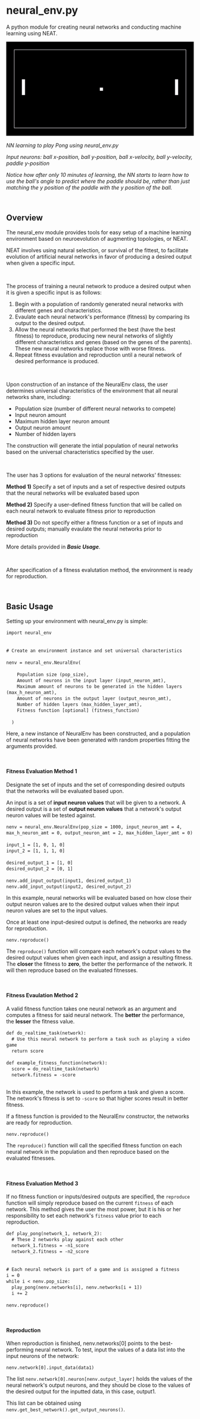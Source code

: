 # neural_env.py
A python module for creating neural networks and conducting machine learning using NEAT.

![](Pong/Pong.gif)

*NN learning to play Pong using neural_env.py*

*Input neurons: ball x-position, ball y-position, ball x-velocity, ball y-velocity, paddle y-position*

*Notice how after only 10 minutes of learning, the NN starts to learn how to use the ball's angle to predict where the paddle should be, rather than just matching the y position of the paddle with the y position of the ball.*

<br>

## Overview

The neural_env module provides tools for easy setup of a machine learning environment based on neuroevolution of augmenting topologies, or NEAT.

NEAT involves using natural selection, or survival of the fittest, to facilitate evolution of artificial neural networks in favor of producing a desired output when given a specific input.

<br>

The process of training a neural network to produce a desired output when it is given a specific input is as follows:
1) Begin with a population of randomly generated neural networks with different genes and characteristics.
2) Evaulate each neural network's performance (fitness) by comparing its output to the desired output.
3) Allow the neural networks that performed the best (have the best fitness) to reproduce, producing new neural networks of slightly different characteristics and genes (based on the genes of the parents). These new neural networks replace those with worse fitness.
4) Repeat fitness evaulation and reproduction until a neural network of desired performance is produced.

<br>

Upon construction of an instance of the NeuralEnv class, the user determines universal characteristics of the environment that all neural networks share, including:
- Population size (number of different neural networks to compete)
- Input neuron amount
- Maximum hidden layer neuron amount
- Output neuron amount
- Number of hidden layers

The construction will generate the intial population of neural networks based on the universal characteristics specified by the user.

<br>

The user has 3 options for evaluation of the neural networks' fitnesses:

**Method 1)** Specify a set of inputs and a set of respective desired outputs that the neural networks will be evaluated based upon

**Method 2)** Specify a user-defined fitness function that will be called on each neural network to evaluate fitness prior to reproduction

**Method 3)** Do not specify either a fitness function or a set of inputs and desired outputs; manually evaulate the neural networks prior to reproduction

More details provided in ***Basic Usage***.

<br>

After specification of a fitness evalutation method, the environment is ready for reproduction.

<br>

## Basic Usage

Setting up your environment with neural_env.py is simple:

```
import neural_env


# Create an environment instance and set universal characteristics

nenv = neural_env.NeuralEnv(
  
    Population size (pop_size),
    Amount of neurons in the input layer (input_neuron_amt),
    Maximum amount of neurons to be generated in the hidden layers (max_h_neuron_amt),
    Amount of neurons in the output layer (output_neuron_amt),
    Number of hidden layers (max_hidden_layer_amt),
    Fitness function [optional] (fitness_function)
    
  )
  ```
  
Here, a new instance of NeuralEnv has been constructed, and a population of neural networks have been generated with random properties fitting the arguments provided.

<br>

#### Fitness Evaluation Method 1

Designate the set of inputs and the set of corresponding desired outputs that the networks will be evaluated based upon.

An input is a set of **input neuron values** that will be given to a network.
A desired output is a set of **output neuron values** that a network's output neuron values will be tested against.

```
nenv = neural_env.NeuralEnv(pop_size = 1000, input_neuron_amt = 4, max_h_neuron_amt = 0, output_neuron_amt = 2, max_hidden_layer_amt = 0)

input_1 = [1, 0, 1, 0]
input_2 = [1, 1, 1, 0]

desired_output_1 = [1, 0]
desired_output_2 = [0, 1]

nenv.add_input_output(input1, desired_output_1)
nenv.add_input_output(input2, desired_output_2)
```
In this example, neural networks will be evaluated based on how close their output neuron values are to the desired output values when their input neuron values are set to the input values.

Once at least one input-desired output is defined, the networks are ready for reproduction.

```
nenv.reproduce()
```

The `reproduce()` function will compare each network's output values to the desired output values when given each input, and assign a resulting fitness. The **closer** the fitness to **zero**, the better the performance of the network. It will then reproduce based on the evaluated fitnesses.

<br>

#### Fitness Evaulation Method 2

A valid fitness function takes one neural network as an argument and computes a fitness for said neural network. The **better** the performance, the **lesser** the fitness value.

```
def do_realtime_task(network):
  # Use this neural network to perform a task such as playing a video game
  return score

def example_fitness_function(network):
  score = do_realtime_task(network)
  network.fitness = -score
  
```
In this example, the network is used to perform a task and given a score. The network's fitness is set to `-score` so that higher scores result in better fitness.

If a fitness function is provided to the NeuralEnv constructor, the networks are ready for reproduction.

```
nenv.reproduce()
```

The `reproduce()` function will call the specified fitness function on each neural network in the population and then reproduce based on the evaluated fitnesses.

<br>

#### Fitness Evaluation Method 3

If no fitness function or inputs/desired outputs are specified, the `reproduce` function will simply reproduce based on the current `fitness` of each network. This method gives the user the most power, but it is his or her responsibility to set each network's `fitness` value prior to each reproduction.

```
def play_pong(network_1, network_2):
  # These 2 networks play against each other
  network_1.fitness = -n1_score
  network_2.fitness = -n2_score
  
 
# Each neural network is part of a game and is assigned a fitness
i = 0
while i < nenv.pop_size:
  play_pong(nenv.networks[i], nenv.networks[i + 1])
  i += 2

nenv.reproduce()

```

<br>

#### Reproduction

When reproduction is finished, nenv.networks[0] points to the best-performing neural network. To test, input the values of a data list into the input neurons of the network:

```
nenv.network[0].input_data(data1)
```

The list `nenv.network[0].neuron[nenv.output_layer]` holds the values of the neural network's output neurons, and they should be close to the values of the desired output for the inputted data, in this case, output1.
  
This list can be obtained using `nenv.get_best_network().get_output_neurons()`.
